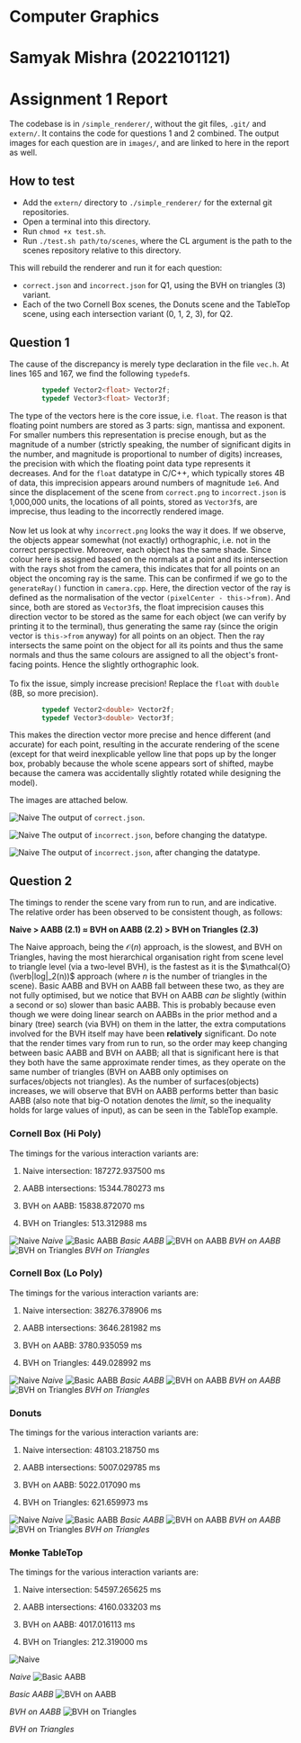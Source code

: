 # Computer Graphics
# Samyak Mishra (2022101121)
# Assignment 1 Report

The codebase is in `/simple_renderer/`, without the git files, `.git/` and `extern/`. It contains the code for questions 1 and 2 combined.
The output images for each question are in `images/`, and are linked to here in the report as well.

## How to test
- Add the `extern/` directory to `./simple_renderer/` for the external git repositories.
- Open a terminal into this directory.
- Run `chmod +x test.sh`.
- Run `./test.sh path/to/scenes`, where the CL argument is the path to the scenes repository relative to this directory.

This will rebuild the renderer and run it for each question:
- `correct.json` and `incorrect.json` for Q1, using the BVH on triangles (3) variant.
- Each of the two Cornell Box scenes, the Donuts scene and the TableTop scene, using each intersection variant (0, 1, 2, 3), for Q2.

## Question 1

The cause of the discrepancy is merely type declaration in the file
`vec.h`. At lines 165 and 167, we find the following `typedef`s.
```cpp
        typedef Vector2<float> Vector2f;
        typedef Vector3<float> Vector3f;
```
The type of the vectors here is the core issue, i.e. `float`. The reason
is that floating point numbers are stored as 3 parts: sign, mantissa and
exponent. For smaller numbers this representation is precise enough, but
as the magnitude of a number (strictly speaking, the number of
significant digits in the number, and magnitude is proportional to
number of digits) increases, the precision with which the floating point
data type represents it decreases. And for the `float` datatype in
C/C++, which typically stores 4B of data, this imprecision appears
around numbers of magnitude `1e6`. And since the displacement of the
scene from `correct.png` to `incorrect.json` is 1,000,000 units, the locations
of all points, stored as `Vector3f`s, are imprecise, thus leading to the
incorrectly rendered image.\
\
Now let us look at why `incorrect.png` looks the way it does. If we
observe, the objects appear somewhat (not exactly) orthographic, i.e. not
in the correct perspective. Moreover, each object has the same shade.
Since colour here is assigned based on the normals at a point and its
intersection with the rays shot from the camera, this indicates that for all points
on an object the oncoming ray is the same. This can be confirmed if we go
to the `generateRay()` function in `camera.cpp`. Here, the direction
vector of the ray is defined as the normalisation of the vector
`(pixelCenter - this->from)`. And since, both are stored as `Vector3f`s,
the float imprecision causes this direction vector to be stored as the
same for each object (we can verify by printing it to the terminal),
thus generating the same ray (since the origin vector is `this->from`
anyway) for all points on an object. Then the ray intersects the same
point on the object for all its points and thus the same normals and
thus the same colours are assigned to all the object's front-facing
points. Hence the slightly orthographic look.\
\
To fix the issue, simply increase precision! Replace the `float` with
`double` (8B, so more precision).
```cpp
        typedef Vector2<double> Vector2f;
        typedef Vector3<double> Vector3f;
```

This makes the direction vector more precise and hence different (and
accurate) for each point, resulting in the accurate rendering of the
scene (except for that weird inexplicable yellow line that pops up by
the longer box, probably because the whole scene appears sort of
shifted, maybe because the camera was accidentally slightly rotated
while designing the model).

The images are attached below.

![Naive](images/correct.png)
The output of `correct.json`.

![Naive](images/incorrect-wrong.png)
The output of `incorrect.json`, before changing the datatype.

![Naive](images/incorrect-fixed.png)
The output of `incorrect.json`, after changing the datatype.

## Question 2

The timings to render the scene vary from run to run, and are
indicative. The relative order has been observed to be consistent
though, as follows:


**Naive $>$ AABB (2.1) $\approx$ BVH on AABB (2.2) $>$ BVH on Triangles
(2.3)**

The Naive approach, being the $\mathcal{O}(n)$ approach, is the slowest,
and BVH on Triangles, having the most hierarchical organisation right
from scene level to triangle level (via a two-level BVH), is the fastest
as it is the $\mathcal{O}(\verb|log|_2(n))$ approach (where $n$ is the
number of triangles in the scene). Basic AABB and BVH on AABB fall
between these two, as they are not fully optimised, but we notice that
BVH on AABB *can be* slightly (within a second or so) slower than basic
AABB. This is probably because even though we were doing linear search
on AABBs in the prior method and a binary (tree) search (via BVH) on
them in the latter, the extra computations involved for the BVH itself
may have been **relatively** significant. Do note that the render times 
vary from run to run, so the order may keep changing between basic AABB
and BVH on AABB; all that is significant here is that they both have the
same approximate render times, as they operate on the same number of
triangles (BVH on AABB only optimises on surfaces/objects not triangles).
As the number of surfaces(objects) increases, we will observe that BVH on
AABB performs better than basic AABB (also note that big-O notation denotes 
the *limit*, so the inequality holds for large values of input), as can be
seen in the TableTop example.

### Cornell Box (Hi Poly)

The timings for the various interaction variants are:

1.  Naive intersection: 187272.937500 ms

2.  AABB intersections: 15344.780273 ms

3.  BVH on AABB: 15838.872070 ms

4.  BVH on Triangles: 513.312988 ms

![Naive](images/cb_hi_poly_mode_0.png)
_Naive_
![Basic AABB](images/cb_hi_poly_mode_1.png)
_Basic AABB_
![BVH on AABB](images/cb_hi_poly_mode_2.png)
_BVH on AABB_
![BVH on Triangles](images/cb_hi_poly_mode_3.png)
_BVH on Triangles_

### Cornell Box (Lo Poly)

The timings for the various interaction variants are:

1.  Naive intersection: 38276.378906 ms

2.  AABB intersections: 3646.281982 ms

3.  BVH on AABB: 3780.935059 ms

4.  BVH on Triangles: 449.028992 ms

![Naive](images/cb_lo_poly_mode_0.png)
_Naive_
![Basic AABB](images/cb_lo_poly_mode_1.png)
_Basic AABB_
![BVH on AABB](images/cb_lo_poly_mode_2.png)
_BVH on AABB_
![BVH on Triangles](images/cb_lo_poly_mode_3.png)
_BVH on Triangles_

### Donuts

The timings for the various interaction variants are:

1.  Naive intersection: 48103.218750 ms

2.  AABB intersections: 5007.029785 ms

3.  BVH on AABB: 5022.017090 ms

4.  BVH on Triangles: 621.659973 ms

![Naive](images/donuts_mode_0.png)
_Naive_
![Basic AABB](images/donuts_mode_1.png)
_Basic AABB_
![BVH on AABB](images/donuts_mode_2.png)
_BVH on AABB_
![BVH on Triangles](images/donuts_mode_3.png)
_BVH on Triangles_

### ~~Monke~~ TableTop

The timings for the various interaction variants are:

1.  Naive intersection: 54597.265625 ms

2.  AABB intersections: 4160.033203 ms

3.  BVH on AABB: 4017.016113 ms

4.  BVH on Triangles: 212.319000 ms

![Naive](images/tabletop_mode_0.png)  

_Naive_
![Basic AABB](images/tabletop_mode_1.png)  

_Basic AABB_
![BVH on AABB](images/tabletop_mode_2.png)  

_BVH on AABB_
![BVH on Triangles](images/tabletop_mode_3.png)  

_BVH on Triangles_
